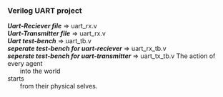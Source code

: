 ### Verilog UART project
  ***Uart-Reciever file***                       => uart_rx.v <br/>
  ***Uart-Transmitter file***                    => uart_rx.v <br/>
  ***Uart test-bench***                          => uart_tb.v <br/>
  ***seperate test-bench for uart-reciever***    => uart_rx_tb.v <br/>
  ***seperste test-bench for uart-transmitter*** => uart_tx_tb.v
The action of every agent <br />
  into the world <br />
starts <br />
  from their physical selves. <br />
